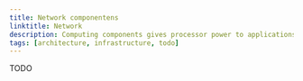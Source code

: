 ```yaml
---
title: Network componentens
linktitle: Network
description: Computing components gives processor power to applications and software
tags: [architecture, infrastructure, todo]
---
```


TODO
